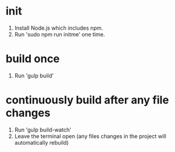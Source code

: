# init
1. Install Node.js which includes npm.
2. Run 'sudo npm run initme' one time.

# build once
1. Run 'gulp build'

# continuously build after any file changes
1. Run 'gulp build-watch'
2. Leave the terminal open (any files changes in the project will automatically rebuild)

